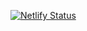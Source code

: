 [![Netlify Status](https://api.netlify.com/api/v1/badges/9667ebab-b1fc-4030-a843-992f2da0c317/deploy-status)](https://app.netlify.com/sites/distracted-swartz-99747a/deploys)
